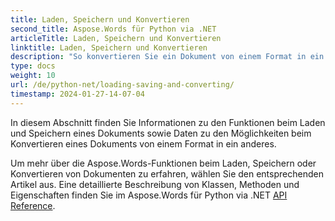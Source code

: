 ```yaml
---
title: Laden, Speichern und Konvertieren
second_title: Aspose.Words für Python via .NET
articleTitle: Laden, Speichern und Konvertieren
linktitle: Laden, Speichern und Konvertieren
description: "So konvertieren Sie ein Dokument von einem Format in ein anderes, z. B. Word in PDF oder HTML in Markdown, und wie laden und speichern Sie ein Dokument mit Python."
type: docs
weight: 10
url: /de/python-net/loading-saving-and-converting/
timestamp: 2024-01-27-14-07-04
---
```


In diesem Abschnitt finden Sie Informationen zu den Funktionen beim Laden und Speichern eines Dokuments sowie Daten zu den Möglichkeiten beim Konvertieren eines Dokuments von einem Format in ein anderes.

Um mehr über die Aspose.Words-Funktionen beim Laden, Speichern oder Konvertieren von Dokumenten zu erfahren, wählen Sie den entsprechenden Artikel aus. Eine detaillierte Beschreibung von Klassen, Methoden und Eigenschaften finden Sie im Aspose.Words für Python via .NET [API Reference](https://reference.aspose.com/words/python-net/).
